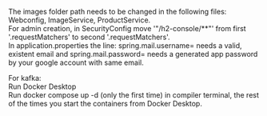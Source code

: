 The images folder path needs to be changed in the following files: Webconfig, ImageService, ProductService.  
For admin creation, in SecurityConfig move '"/h2-console/**"' from first '.requestMatchers' to second '.requestMatchers'.  
In application.properties the line: spring.mail.username= needs a valid, existent email and spring.mail.password= needs a generated app password by your google account with same email.  
  
For kafka:  
Run Docker Desktop  
Run docker compose up -d (only the first time) in compiler terminal, the rest of the times you start the containers from Docker Desktop.
